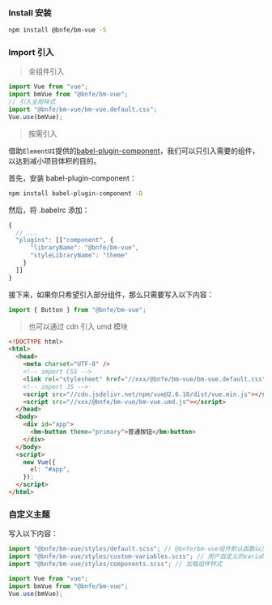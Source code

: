 ### Install 安装

```bash
npm install @bnfe/bm-vue -S
```

### Import 引入

> 全组件引入

```javascript
import Vue from "vue";
import bmVue from "@bnfe/bm-vue";
// 引入全局样式
import "@bnfe/bm-vue/bm-vue.default.css";
Vue.use(bmVue);
```

> 按需引入

借助`ElementUI`提供的[babel-plugin-component](https://github.com/ElementUI/babel-plugin-component)，我们可以只引入需要的组件，以达到减小项目体积的目的。

首先，安装 babel-plugin-component：

```bash
npm install babel-plugin-component -D
```

然后，将 .babelrc 添加：

```javascript
{
  // ...
  "plugins": [["component", {
      "libraryName": "@bnfe/bm-vue",
      "styleLibraryName": "theme"
    }
  ]]
}
```

接下来，如果你只希望引入部分组件，那么只需要写入以下内容：

```javascript
import { Button } from "@bnfe/bm-vue";
```

> 也可以通过 cdn 引入 umd 模块

```html
<!DOCTYPE html>
<html>
  <head>
    <meta charset="UTF-8" />
    <!-- import CSS -->
    <link rel="stylesheet" href="//xxx/@bnfe/bm-vue/bm-vue.default.css" />
    <!-- import JS -->
    <script src="//cdn.jsdelivr.net/npm/vue@2.6.10/dist/vue.min.js"></script>
    <script src="//xxx/@bnfe/bm-vue/bm-vue.umd.js"></script>
  </head>
  <body>
    <div id="app">
      <bm-button theme="primary">普通按钮</bm-button>
    </div>
  </body>
  <script>
    new Vue({
      el: "#app",
    });
  </script>
</html>
```

### 自定义主题

写入以下内容：

```js
import "@bnfe/bm-vue/styles/default.scss"; // @bnfe/bm-vue组件默认函数以及variables
import "@bnfe/bm-vue/styles/custom-variables.scss"; // 用户自定义的variables覆盖默认常量配置
import "@bnfe/bm-vue/styles/components.scss"; // 加载组件样式

import Vue from "vue";
import bmVue from "@bnfe/bm-vue";
Vue.use(bmVue);
```
